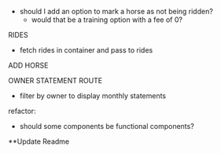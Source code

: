 - should I add an option to mark a horse as not being ridden?
    - would that be a training option with a fee of 0?

RIDES
 - fetch rides in container and pass to rides

ADD HORSE

OWNER STATEMENT ROUTE
 - filter by owner to display monthly statements

 refactor:
  - should some components be functional components?

**Update Readme